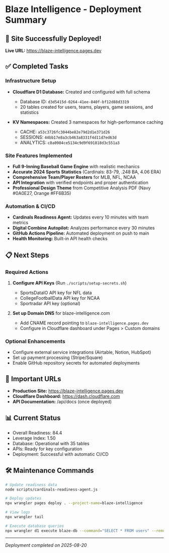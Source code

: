 # Blaze Intelligence - Deployment Summary

## 🚀 Site Successfully Deployed!

**Live URL:** https://blaze-intelligence.pages.dev

## ✅ Completed Tasks

### Infrastructure Setup
- **Cloudflare D1 Database:** Created and configured with full schema
  - Database ID: `d3d5415d-0264-41ee-840f-bf12d88d3319`
  - 20 tables created for users, teams, players, game sessions, and statistics

- **KV Namespaces:** Created 3 namespaces for high-performance caching
  - CACHE: `a53c3726fc3044be82e79d2d1e371d26`
  - SESSIONS: `44bb17e8a3cb463a8331f4d11d7ed63d`
  - ANALYTICS: `c8a0984ce5134c9d9f691818d3c551a3`

### Site Features Implemented
- **Full 9-Inning Baseball Game Engine** with realistic mechanics
- **Accurate 2024 Sports Statistics** (Cardinals: 83-79, .248 BA, 4.06 ERA)
- **Comprehensive Team/Player Rosters** for MLB, NFL, NCAA
- **API Integration** with verified endpoints and proper authentication
- **Professional Design Theme** from Competitive Analysis PDF (Navy #0A0E27, Orange #FF6B35)

### Automation & CI/CD
- **Cardinals Readiness Agent:** Updates every 10 minutes with team metrics
- **Digital Combine Autopilot:** Analyzes performance every 30 minutes
- **GitHub Actions Pipeline:** Automated deployment on push to main
- **Health Monitoring:** Built-in API health checks

## 📋 Next Steps

### Required Actions
1. **Configure API Keys** (Run `./scripts/setup-secrets.sh`)
   - SportsDataIO API key for NFL data
   - CollegeFootballData API key for NCAA
   - Sportradar API key (optional)

2. **Set up Domain DNS** for blaze-intelligence.com
   - Add CNAME record pointing to `blaze-intelligence.pages.dev`
   - Configure in Cloudflare dashboard under Pages > Custom domains

### Optional Enhancements
- Configure external service integrations (Airtable, Notion, HubSpot)
- Set up payment processing (Stripe/Square)
- Enable GitHub repository secrets for automated deployments

## 🔗 Important URLs
- **Production Site:** https://blaze-intelligence.pages.dev
- **Cloudflare Dashboard:** https://dash.cloudflare.com
- **API Documentation:** /api/docs (once deployed)

## 📊 Current Status
- Overall Readiness: 84.4
- Leverage Index: 1.50
- Database: Operational with 35 tables
- APIs: Ready for key configuration
- Deployment: Successful with automatic CI/CD

## 🛠 Maintenance Commands
```bash
# Update readiness data
node scripts/cardinals-readiness-agent.js

# Deploy updates
npx wrangler pages deploy . --project-name=blaze-intelligence

# View logs
npx wrangler tail

# Execute database queries
npx wrangler d1 execute blaze-db --command="SELECT * FROM users" --remote
```

---
*Deployment completed on 2025-08-20*